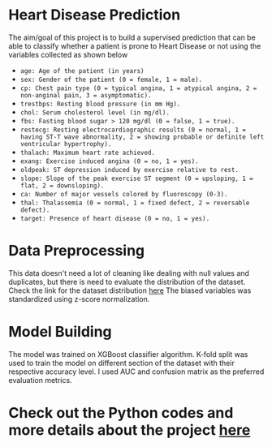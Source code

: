 # Heart Disease Prediction
The aim/goal of this project is to build a supervised prediction that can be able to classify whether a patient is prone to Heart Disease or not using the variables collected as shown below
- `age: Age of the patient (in years)`
- `sex: Gender of the patient (0 = female, 1 = male).`
- `cp: Chest pain type (0 = typical angina, 1 = atypical angina, 2 = non-anginal pain, 3 = asymptomatic).`
- `trestbps: Resting blood pressure (in mm Hg).`
- `chol: Serum cholesterol level (in mg/dl).`
- `fbs: Fasting blood sugar > 120 mg/dl (0 = false, 1 = true).`
- `restecg: Resting electrocardiographic results (0 = normal, 1 = having ST-T wave abnormality, 2 = showing probable or definite left ventricular hypertrophy).`
- `thalach: Maximum heart rate achieved.`
- `exang: Exercise induced angina (0 = no, 1 = yes).`
- `oldpeak: ST depression induced by exercise relative to rest.`
- `slope: Slope of the peak exercise ST segment (0 = upsloping, 1 = flat, 2 = downsloping).`
- `ca: Number of major vessels colored by fluoroscopy (0-3).`
- `thal: Thalassemia (0 = normal, 1 = fixed defect, 2 = reversable defect).`
- `target: Presence of heart disease (0 = no, 1 = yes).`

# Data Preprocessing 
This data doesn't need a lot of cleaning like dealing with null values and duplicates, but there is need to evaluate the distribution of the dataset. Check the link for the dataset distribution [here](https://github.com/chrisaliyuda/Heart-Disease-Prediction/blob/main/Heart%20Disease.ipynb)
The biased variables was standardized using z-score normalization. 

# Model Building 
The model was trained on XGBoost classifier algorithm. K-fold split was used to train the model on different section of the dataset with their respective accuracy level. I used AUC and confusion matrix as the preferred evaluation metrics. 

# Check out the Python codes and more details about the project [here](https://github.com/chrisaliyuda/Heart-Disease-Prediction/blob/main/Heart%20Disease.ipynb)
